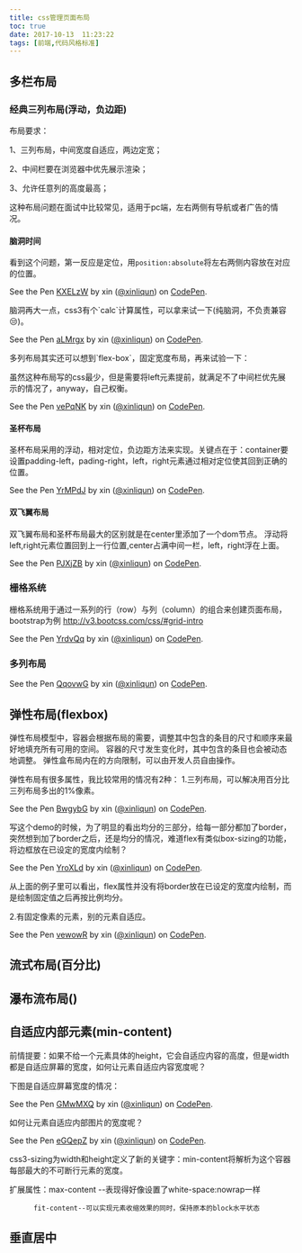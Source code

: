 ```yaml
---
title: css管理页面布局
toc: true
date: 2017-10-13  11:23:22
tags: [前端,代码风格标准]
---
```


## 多栏布局

### 经典三列布局(浮动，负边距)

布局要求：

1、三列布局，中间宽度自适应，两边定宽； 

2、中间栏要在浏览器中优先展示渲染； 

3、允许任意列的高度最高；

这种布局问题在面试中比较常见，适用于pc端，左右两侧有导航或者广告的情况。

#### 脑洞时间

看到这个问题，第一反应是定位，用`position:absolute`将左右两侧内容放在对应的位置。

<p data-height="265" data-theme-id="0" data-slug-hash="KXELzW" data-default-tab="css,result" data-user="xinliqun" data-embed-version="2" data-pen-title="KXELzW" class="codepen">See the Pen <a href="https://codepen.io/xinliqun/pen/KXELzW/">KXELzW</a> by xin (<a href="https://codepen.io/xinliqun">@xinliqun</a>) on <a href="https://codepen.io">CodePen</a>.</p>
<script async src="https://production-assets.codepen.io/assets/embed/ei.js"></script>
脑洞再大一点，css3有个`calc`计算属性，可以拿来试一下(纯脑洞，不负责兼容😒)。

<p data-height="265" data-theme-id="0" data-slug-hash="aLMrgx" data-default-tab="css,result" data-user="xinliqun" data-embed-version="2" data-pen-title="aLMrgx" class="codepen">See the Pen <a href="https://codepen.io/xinliqun/pen/aLMrgx/">aLMrgx</a> by xin (<a href="https://codepen.io/xinliqun">@xinliqun</a>) on <a href="https://codepen.io">CodePen</a>.</p>
<script async src="https://production-assets.codepen.io/assets/embed/ei.js"></script>
多列布局其实还可以想到`flex-box`，固定宽度布局，再来试验一下：

虽然这种布局写的css最少，但是需要将left元素提前，就满足不了中间栏优先展示的情况了，anyway，自己权衡。

<p data-height="265" data-theme-id="0" data-slug-hash="vePqNK" data-default-tab="css,result" data-user="xinliqun" data-embed-version="2" data-pen-title="vePqNK" class="codepen">See the Pen <a href="https://codepen.io/xinliqun/pen/vePqNK/">vePqNK</a> by xin (<a href="https://codepen.io/xinliqun">@xinliqun</a>) on <a href="https://codepen.io">CodePen</a>.</p>
<script async src="https://production-assets.codepen.io/assets/embed/ei.js"></script>

#### 圣杯布局
圣杯布局采用的浮动，相对定位，负边距方法来实现。关键点在于：container要设置padding-left，pading-right，left，right元素通过相对定位使其回到正确的位置。
<p data-height="265" data-theme-id="0" data-slug-hash="YrMPdJ" data-default-tab="css,result" data-user="xinliqun" data-embed-version="2" data-pen-title="YrMPdJ" class="codepen">See the Pen <a href="https://codepen.io/xinliqun/pen/YrMPdJ/">YrMPdJ</a> by xin (<a href="https://codepen.io/xinliqun">@xinliqun</a>) on <a href="https://codepen.io">CodePen</a>.</p>
<script async src="https://production-assets.codepen.io/assets/embed/ei.js"></script>

#### 双飞翼布局
双飞翼布局和圣杯布局最大的区别就是在center里添加了一个dom节点。
浮动将left,right元素位置回到上一行位置,center占满中间一栏，left，right浮在上面。

<p data-height="265" data-theme-id="0" data-slug-hash="PJXjZB" data-default-tab="css,result" data-user="xinliqun" data-embed-version="2" data-pen-title="PJXjZB" class="codepen">See the Pen <a href="https://codepen.io/xinliqun/pen/PJXjZB/">PJXjZB</a> by xin (<a href="https://codepen.io/xinliqun">@xinliqun</a>) on <a href="https://codepen.io">CodePen</a>.</p>
<script async src="https://production-assets.codepen.io/assets/embed/ei.js"></script>

### 栅格系统
栅格系统用于通过一系列的行（row）与列（column）的组合来创建页面布局，bootstrap为例 http://v3.bootcss.com/css/#grid-intro

<p data-height="265" data-theme-id="0" data-slug-hash="YrdvQq" data-default-tab="html,result" data-user="xinliqun" data-embed-version="2" data-pen-title="YrdvQq" class="codepen">See the Pen <a href="https://codepen.io/xinliqun/pen/YrdvQq/">YrdvQq</a> by xin (<a href="https://codepen.io/xinliqun">@xinliqun</a>) on <a href="https://codepen.io">CodePen</a>.</p>
<script async src="https://production-assets.codepen.io/assets/embed/ei.js"></script> 

### 多列布局

<p data-height="265" data-theme-id="0" data-slug-hash="QqovwG" data-default-tab="html,result" data-user="xinliqun" data-embed-version="2" data-pen-title="QqovwG" class="codepen">See the Pen <a href="https://codepen.io/xinliqun/pen/QqovwG/">QqovwG</a> by xin (<a href="https://codepen.io/xinliqun">@xinliqun</a>) on <a href="https://codepen.io">CodePen</a>.</p>
<script async src="https://production-assets.codepen.io/assets/embed/ei.js"></script>

## 弹性布局(flexbox)
弹性布局模型中，容器会根据布局的需要，调整其中包含的条目的尺寸和顺序来最好地填充所有可用的空间。
容器的尺寸发生变化时，其中包含的条目也会被动态地调整。
弹性盒布局内在的方向限制，可以由开发人员自由操作。

弹性布局有很多属性，我比较常用的情况有2种：
1.三列布局，可以解决用百分比三列布局多出的1%像素。

<p data-height="265" data-theme-id="0" data-slug-hash="BwgybG" data-default-tab="css,result" data-user="xinliqun" data-embed-version="2" data-pen-title="BwgybG" class="codepen">See the Pen <a href="https://codepen.io/xinliqun/pen/BwgybG/">BwgybG</a> by xin (<a href="https://codepen.io/xinliqun">@xinliqun</a>) on <a href="https://codepen.io">CodePen</a>.</p>
<script async src="https://production-assets.codepen.io/assets/embed/ei.js"></script>
写这个demo的时候，为了明显的看出均分的三部分，给每一部分都加了border，突然想到加了border之后，还是均分的情况，难道flex有类似box-sizing的功能，将边框放在已设定的宽度内绘制？

<p data-height="265" data-theme-id="0" data-slug-hash="YroXLd" data-default-tab="css,result" data-user="xinliqun" data-embed-version="2" data-pen-title="YroXLd" class="codepen">See the Pen <a href="https://codepen.io/xinliqun/pen/YroXLd/">YroXLd</a> by xin (<a href="https://codepen.io/xinliqun">@xinliqun</a>) on <a href="https://codepen.io">CodePen</a>.</p>
<script async src="https://production-assets.codepen.io/assets/embed/ei.js"></script>
从上面的例子里可以看出，flex属性并没有将border放在已设定的宽度内绘制，而是绘制固定值之后再按比例均分。

2.有固定像素的元素，别的元素自适应。
<p data-height="265" data-theme-id="0" data-slug-hash="vewowR" data-default-tab="css,result" data-user="xinliqun" data-embed-version="2" data-pen-title="vewowR" class="codepen">See the Pen <a href="https://codepen.io/xinliqun/pen/vewowR/">vewowR</a> by xin (<a href="https://codepen.io/xinliqun">@xinliqun</a>) on <a href="https://codepen.io">CodePen</a>.</p>
<script async src="https://production-assets.codepen.io/assets/embed/ei.js"></script>



## 流式布局(百分比)

## 瀑布流布局()

## 自适应内部元素(min-content)

前情提要：如果不给一个元素具体的height，它会自适应内容的高度，但是width都是自适应屏幕的宽度，如何让元素自适应内容宽度呢？

下图是自适应屏幕宽度的情况：

<p data-height="265" data-theme-id="0" data-slug-hash="GMwMXQ" data-default-tab="html,result" data-user="xinliqun" data-embed-version="2" data-pen-title="GMwMXQ" class="codepen">See the Pen <a href="https://codepen.io/xinliqun/pen/GMwMXQ/">GMwMXQ</a> by xin (<a href="https://codepen.io/xinliqun">@xinliqun</a>) on <a href="https://codepen.io">CodePen</a>.</p>
<script async src="https://production-assets.codepen.io/assets/embed/ei.js"></script>
如何让元素自适应内部图片的宽度呢？

<p data-height="265" data-theme-id="0" data-slug-hash="eGQepZ" data-default-tab="html,result" data-user="xinliqun" data-embed-version="2" data-pen-title="eGQepZ" class="codepen">See the Pen <a href="https://codepen.io/xinliqun/pen/eGQepZ/">eGQepZ</a> by xin (<a href="https://codepen.io/xinliqun">@xinliqun</a>) on <a href="https://codepen.io">CodePen</a>.</p>
<script async src="https://production-assets.codepen.io/assets/embed/ei.js"></script>

css3-sizing为width和height定义了新的关键字：min-content将解析为这个容器每部最大的不可断行元素的宽度。

扩展属性：max-content --表现得好像设置了white-space:nowrap一样

		  fit-content--可以实现元素收缩效果的同时，保持原本的block水平状态

## 垂直居中